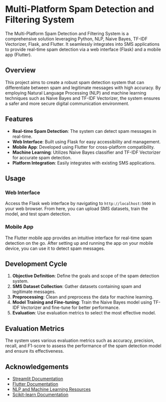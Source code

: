 # Multi-Platform Spam Detection and Filtering System

The Multi-Platform Spam Detection and Filtering System is a comprehensive solution leveraging Python, NLP, Naive Bayes, TF-IDF Vectorizer, Flask, and Flutter. It seamlessly integrates into SMS applications to provide real-time spam detection via a web interface (Flask) and a mobile app (Flutter).

## Overview

This project aims to create a robust spam detection system that can differentiate between spam and legitimate messages with high accuracy. By employing Natural Language Processing (NLP) and machine learning techniques such as Naive Bayes and TF-IDF Vectorizer, the system ensures a safer and more secure digital communication environment.

## Features

- **Real-time Spam Detection**: The system can detect spam messages in real-time.
- **Web Interface**: Built using Flask for easy accessibility and management.
- **Mobile App**: Developed using Flutter for cross-platform compatibility.
- **Machine Learning**: Utilizes Naive Bayes classifier and TF-IDF Vectorizer for accurate spam detection.
- **Platform Integration**: Easily integrates with existing SMS applications.



## Usage

### Web Interface

Access the Flask web interface by navigating to `http://localhost:5000` in your web browser. From here, you can upload SMS datasets, train the model, and test spam detection.

### Mobile App

The Flutter mobile app provides an intuitive interface for real-time spam detection on the go. After setting up and running the app on your mobile device, you can use it to detect spam messages.

## Development Cycle

1. **Objective Definition**: Define the goals and scope of the spam detection system.
2. **SMS Dataset Collection**: Gather datasets containing spam and legitimate messages.
3. **Preprocessing**: Clean and preprocess the data for machine learning.
4. **Model Training and Fine-tuning**: Train the Naive Bayes model using TF-IDF Vectorizer and fine-tune for better performance.
5. **Evaluation**: Use evaluation metrics to select the most effective model.

## Evaluation Metrics

The system uses various evaluation metrics such as accuracy, precision, recall, and F1-score to assess the performance of the spam detection model and ensure its effectiveness.

## Acknowledgements


- [Streamlit Documentation](https://docs.streamlit.io/)
- [Flutter Documentation](https://flutter.dev/docs)
- [NLP and Machine Learning Resources](https://www.nltk.org/)
- [Scikit-learn Documentation](https://scikit-learn.org/stable/)


